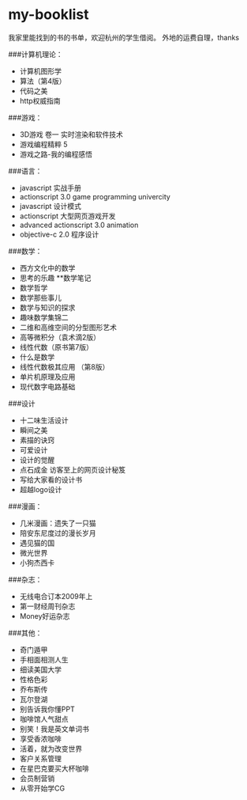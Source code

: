 my-booklist
===========

我家里能找到的书的书单，欢迎杭州的学生借阅。
外地的运费自理，thanks

###计算机理论：

* 计算机图形学
* 算法（第4版）
* 代码之美
* http权威指南

###游戏：

* 3D游戏 卷一 实时渲染和软件技术
* 游戏编程精粹 5
* 游戏之路-我的编程感悟

###语言：

* javascript 实战手册
* actionscript 3.0 game programming univercity
* javascript 设计模式
* actionscript 大型网页游戏开发
* advanced actionscript 3.0 animation
* objective-c 2.0 程序设计

###数学：

* 西方文化中的数学
* 思考的乐趣 **数学笔记
* 数学哲学
* 数学那些事儿
* 数学与知识的探求
* 趣味数学集锦二
* 二维和高维空间的分型图形艺术
* 高等微积分（袁术滴2版）
* 线性代数（原书第7版）
* 什么是数学
* 线性代数极其应用 （第8版）
* 单片机原理及应用
* 现代数字电路基础

###设计

* 十二味生活设计
* 瞬间之美
* 素描的诀窍
* 可爱设计
* 设计的觉醒
* 点石成金 访客至上的网页设计秘笈
* 写给大家看的设计书
* 超越logo设计

###漫画：

* 几米漫画：遗失了一只猫
* 陪安东尼度过的漫长岁月
* 遇见猫的国
* 微光世界
* 小狗杰西卡

###杂志：

* 无线电合订本2009年上
* 第一财经周刊杂志
* Money好运杂志

###其他：

* 奇门遁甲
* 手相面相测人生
* 细读美国大学
* 性格色彩
* 乔布斯传
* 瓦尔登湖
* 别告诉我你懂PPT 
* 咖啡馆人气甜点
* 别笑！我是英文单词书
* 享受香浓咖啡
* 活着，就为改变世界
* 客户关系管理
* 在星巴克要买大杯咖啡
* 会员制营销
* 从零开始学CG
